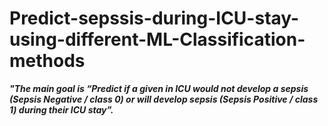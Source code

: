 # Predict-sepssis-during-ICU-stay-using-different-ML-Classification-methods
***"The main goal is “Predict if a given in ICU would not develop a sepsis (Sepsis Negative / class 0) or will develop sepsis (Sepsis Positive / class 1) during their ICU stay”.***
